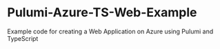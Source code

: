 # Pulumi-Azure-TS-Web-Example
Example code for creating a Web Application on Azure using Pulumi and TypeScript
